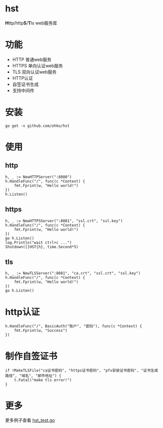 # hst
**H**ttp/http**S**/**T**ls web服务库

# 功能
- HTTP 普通web服务
- HTTPS 单向认证web服务
- TLS 双向认证web服务
- HTTP认证
- 自签证书生成
- 支持中间件

# 安装
``` shell
go get -v github.com/ohko/hst
```

# 使用
## http
``` golang
h, _ := NewHTTPServer(":8080")
h.HandleFunc("/", func(c *Context) {
    fmt.Fprint(w, "Hello world!")
})
h.Listen()
```

## https
``` golang
h, _ := NewHTTPSServer(":8081", "ssl.crt", "ssl.key")
h.HandleFunc("/", func(c *Context) {
    fmt.Fprint(w, "Hello world!")
})
go h.Listen()
log.Println("wait ctrl+c ...")
Shutdown([]HST{h}, time.Second*5)
```

## tls
``` golang
h, _ := NewTLSServer(":8081", "ca.crt", "ssl.crt", "ssl.key")
h.HandleFunc("/", func(c *Context) {
    fmt.Fprint(w, "Hello world!")
})
go h.Listen()
```

# http认证
``` golang
h.HandleFunc("/", BasicAuth("账户", "密码"), func(c *Context) {
    fmt.Fprint(w, "Success")
})
```

# 制作自签证书
``` golang
if !MakeTLSFile("ca证书密码", "https证书密码", "pfx安装证书密码", "证书生成路径", "域名", "邮件地址") {
    t.Fatal("make tls error!")
}
```

# 更多
更多例子查看 [hst_test.go](blob/master/hst_test.go)